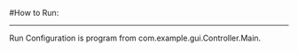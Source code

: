 #How to Run:
_________________________________________________________________________________________________________________________________________________________________________

Run Configuration is  program from com.example.gui.Controller.Main.
